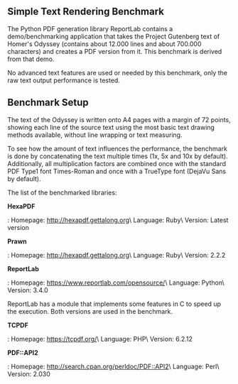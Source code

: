 ## Simple Text Rendering Benchmark

The Python PDF generation library ReportLab contains a demo/benchmarking application that takes the
Project Gutenberg text of Homer's Odyssey (contains about 12.000 lines and about 700.000 characters)
and creates a PDF version from it. This benchmark is derived from that demo.

No advanced text features are used or needed by this benchmark, only the raw text output performance
is tested.


## Benchmark Setup

The text of the Odyssey is written onto A4 pages with a margin of 72 points, showing each line of
the source text using the most basic text drawing methods available, without line wrapping or text
measuring.

To see how the amount of text influences the performance, the benchmark is done by concatenating the
text multiple times (1x, 5x and 10x by default). Additionally, all multiplication factors are
combined once with the standard PDF Type1 font Times-Roman and once with a TrueType font (DejaVu
Sans by default).

The list of the benchmarked libraries:

**HexaPDF**

: Homepage: <http://hexapdf.gettalong.org>\\
  Language: Ruby\\
  Version: Latest version

**Prawn**

: Homepage: <http://hexapdf.gettalong.org>\\
  Language: Ruby\\
  Version: 2.2.2

**ReportLab**

: Homepage: <https://www.reportlab.com/opensource/>\\
  Language: Python\\
  Version: 3.4.0

  ReportLab has a module that implements some features in C to speed up the execution. Both versions
  are used in the benchmark.

**TCPDF**

: Homepage: <https://tcpdf.org/>\\
  Language: PHP\\
  Version: 6.2.12

**PDF::API2**

: Homepage: <http://search.cpan.org/perldoc/PDF::API2>\\
  Language: Perl\\
  Version: 2.030
